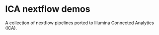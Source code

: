 # ICA nextflow demos

A collection of nextflow pipelines ported to Illumina Connected Analytics (ICA).
